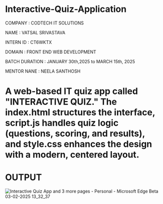 # Interactive-Quiz-Application
COMPANY : CODTECH IT SOLUTIONS

NAME : VATSAL SRIVASTAVA

INTERN ID : CT6WKTX

DOMAIN : FRONT END WEB DEVELOPMENT

BATCH DURATION : JANUARY 30th,2025 to MARCH 15th, 2025

MENTOR NANE : NEELA SANTHOSH

# A web-based IT quiz app called "INTERACTIVE QUIZ." The index.html structures the interface, script.js handles quiz logic (questions, scoring, and results), and style.css enhances the design with a modern, centered layout.
# OUTPUT
![Interactive Quiz App and 3 more pages - Personal - Microsoft​ Edge Beta 03-02-2025 13_32_37](https://github.com/user-attachments/assets/82ada7be-221f-4073-a436-0ba41eb59efe)
